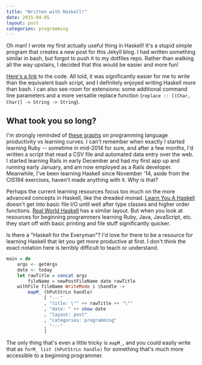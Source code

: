 ```yaml
---
title: "Written with Haskell!"
date: 2015-04-05
layout: post
categories: programming
---
```


Oh man! I wrote my first actually useful thing in Haskell! It's a stupid simple program that creates a new post for this Jekyll blog. I had written something similar in bash, but forgot to push it to my dotfiles repo. Rather than walking all the way upstairs, I decided that this would be easier and more fun!

[Here's a link](https://github.com/parsonsmatt/parsonsmatt.github.io/blob/master/newpost) to the code. All told, it was significantly easier for me to write than the equivalent bash script, and I definitely enjoyed writing Haskell more than bash. I can also see room for extensions: some additional command line parameters and a more versatile replace function (`replace :: [(Char, Char)] -> String -> String`).

## What took you so long?

I'm strongly reminded of [these graphs](https://github.com/Dobiasd/articles/blob/master/programming_language_learning_curves.md) on programming language productivity vs learning curves. I can't remember when exactly I started learning Ruby -- sometime in mid-2014 for sure, and after a few months, I'd written a script that read a CSV file and automated data entry over the web. I started learning Rails in early December and had my first app up and running early January, and am now employed as a Rails developer. Meanwhile, I've been learning Haskell since November '14, aside from the CIS194 exercises, haven't made anything with it. Why is that?

Perhaps the current learning resources focus too much on the more advanced concepts in Haskell, like the dreaded monad. [Learn You A Haskell](http://learnyouahaskell.com/chapters) doesn't get into basic file I/O until well after type classes and higher order functions. [Real World Haskell](http://book.realworldhaskell.org/read/) has a similar layout. But when you look at resources for beginning programmers learning Ruby, Java, JavaScript, etc. they start off with basic printing and file stuff significantly quicker.

Is there a "Haskell for the Everyman"? I'd love for there to be a resource for learning Haskell that let you get more productive at first. I don't think the exact notation here is terribly difficult to teach or understand. 

```haskell
main = do
    args <- getArgs
    date <- today
    let rawTitle = concat args
        fileName = newPostFileName date rawTitle
    withFile fileName WriteMode $ \handle ->
        mapM_ (hPutStrLn handle) 
              [ "---"
              , "title: \"" ++ rawTitle ++ "\""
              , "date: " ++ show date
              , "layout: post"
              , "categories: programming"
              , "---"
              ] 
```

The only thing that's even a little tricky is `mapM_`, and you could easily write that as `forM_ list (hPutStrLn handle)` for something that's much more accessible to a beginning programmer.
